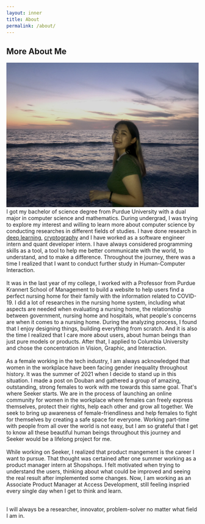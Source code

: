 ```yaml
---
layout: inner
title: About
permalink: /about/
---
```

## More About Me 
![Alt text](img/home-about.jpg)
<br />
I got my bachelor of science degree from Purdue University with a dual major in computer science and mathematics. During undergrad, I was trying to explore my interest and willing to learn more about computer science by conducting researches in different fields of studies. I have done research in [deep learning](https://dl.acm.org/doi/10.1145/3341162.3349330), [cryptography](https://barc-purdue.github.io/) and I have worked as a software engineer intern and quant developer intern. I have always considered programming skills as a tool, a tool to help me better communicate with the world, to understand, and to make a difference. Throughout the journey, there was a time I realized that I want to conduct further study in Human-Computer Interaction.  
<br />
It was in the last year of my college, I worked with a Professor from Purdue Krannert School of Management to build a website to help users find a perfect nursing home for their family with the information related to COVID-19. I did a lot of researches in the nursing home system, including what aspects are needed when evaluating a nursing home, the relationship between government, nursing home and hospitals, what people's concerns are when it comes to a nursing home. During the analyzing process, I found that I enjoy designing things, building everything from scratch. And it is also the time I realized that I care more about users, about human beings than just pure models or products. After that, I applied to Columbia University and chose the concentration in Vision, Graphic, and Interaction.  
<br />
As a female working in the tech industry, I am always acknowledged that women in the workplace have been facing gender inequality throughout history. It was the summer of 2021 when I decide to stand up in this situation. I made a post on Douban and gathered a group of amazing, outstanding, strong females to work with me towards this same goal. That's where Seeker starts. We are in the process of launching an online community for women in the workplace where females can freely express themselves, protect their rights, help each other and grow all together. We seek to bring up awareness of female-friendliness and help females to fight for themselves by creating a safe space for everyone. Working part-time with people from all over the world is not easy, but I am so grateful that I get to know all these beautiful human beings throughout this journey and Seeker would be a lifelong project for me.  
<br />
While working on Seeker, I realized that product mangement is the career I want to pursue. That thought was certained after one summer working as a product manager intern at Shopshops. I felt motivated when trying to understand the users, thinking about what could be improved and seeing the real result after implemented some changes. Now, I am working as an Associate Product Manager at Access Development, still feeling inspried every single day when I get to think and learn.

<br />
I will always be a researcher, innovator, problem-solver no matter what field I am in.